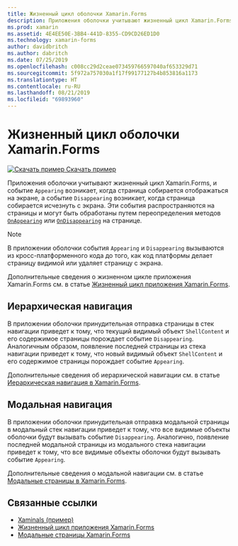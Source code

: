 ```yaml
---
title: Жизненный цикл оболочки Xamarin.Forms
description: Приложения оболочки учитывают жизненный цикл Xamarin.Forms, и событие Appearing возникает, когда страница собирается отображаться на экране, а событие Disappearing возникает, когда страница собирается исчезнуть с экрана.
ms.prod: xamarin
ms.assetid: 4E4EE50E-3BB4-441D-8355-CD9CD26ED1D0
ms.technology: xamarin-forms
author: davidbritch
ms.author: dabritch
ms.date: 07/25/2019
ms.openlocfilehash: c008cc29d2ceae073459766597040af653329d71
ms.sourcegitcommit: 5f972a757030a1f17f99177127b4b853816a1173
ms.translationtype: HT
ms.contentlocale: ru-RU
ms.lasthandoff: 08/21/2019
ms.locfileid: "69893960"
---
```

# <a name="xamarinforms-shell-lifecycle"></a>Жизненный цикл оболочки Xamarin.Forms

[![Скачать пример](~/media/shared/download.png) Скачать пример](https://github.com/xamarin/xamarin-forms-samples/tree/master/UserInterface/Xaminals/)

Приложения оболочки учитывают жизненный цикл Xamarin.Forms, и событие `Appearing` возникает, когда страница собирается отображаться на экране, а событие `Disappearing` возникает, когда страница собирается исчезнуть с экрана. Эти события распространяются на страницы и могут быть обработаны путем переопределения методов [`OnAppearing`](xref:Xamarin.Forms.Page.OnAppearing) или [`OnDisappearing`](xref:Xamarin.Forms.Page.OnDisappearing) на странице.

> [!NOTE]
> В приложении оболочки события `Appearing` и `Disappearing` вызываются из кросс-платформенного кода до того, как код платформы делает страницу видимой или удаляет страницу с экрана.

Дополнительные сведения о жизненном цикле приложения Xamarin.Forms см. в статье [Жизненный цикл приложения Xamarin.Forms](~/xamarin-forms/app-fundamentals/app-lifecycle.md).

## <a name="hierarchical-navigation"></a>Иерархическая навигация

В приложении оболочки принудительная отправка страницы в стек навигации приведет к тому, что текущий видимый объект `ShellContent` и его содержимое страницы порождает событие `Disappearing`. Аналогичным образом, появление последней страницы из стека навигации приведет к тому, что новый видимый объект `ShellContent` и его содержимое страницы порождает событие `Appearing`.

Дополнительные сведения об иерархической навигации см. в статье [Иерархическая навигация в Xamarin.Forms](~/xamarin-forms/app-fundamentals/navigation/hierarchical.md).

## <a name="modal-navigation"></a>Модальная навигация

В приложении оболочки принудительная отправка модальной страницы в модальный стек навигации приведет к тому, что все видимые объекты оболочки будут вызывать событие `Disappearing`. Аналогично, появление последней модальной страницы из модального стека навигации приведет к тому, что все видимые объекты оболочки будут вызывать событие `Appearing`.

Дополнительные сведения о модальной навигации см. в статье [Модальные страницы в Xamarin.Forms](~/xamarin-forms/app-fundamentals/navigation/modal.md).

## <a name="related-links"></a>Связанные ссылки

- [Xaminals (пример)](https://github.com/xamarin/xamarin-forms-samples/tree/master/UserInterface/Xaminals/)
- [Жизненный цикл приложения Xamarin.Forms](~/xamarin-forms/app-fundamentals/app-lifecycle.md)
- [Модальные страницы Xamarin.Forms](~/xamarin-forms/app-fundamentals/navigation/modal.md)
